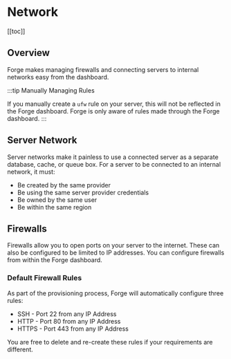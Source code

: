 # Network

[[toc]]

## Overview

Forge makes managing firewalls and connecting servers to internal networks easy from the dashboard.


:::tip Manually Managing Rules

If you manually create a `ufw` rule on your server, this will not be reflected in the Forge dashboard. Forge is only aware of rules made through the Forge dashboard.
:::

## Server Network

Server networks make it painless to use a connected server as a separate database, cache, or queue box. For a server to be connected to an internal network, it must:

- Be created by the same provider
- Be using the same server provider credentials
- Be owned by the same user
- Be within the same region

## Firewalls

Firewalls allow you to open ports on your server to the internet. These can also be configured to be limited to IP addresses. You can configure firewalls from within the Forge dashboard.

### Default Firewall Rules

As part of the provisioning process, Forge will automatically configure three rules:

- SSH - Port 22 from any IP Address
- HTTP - Port 80 from any IP Address
- HTTPS - Port 443 from any IP Address

You are free to delete and re-create these rules if your requirements are different.
